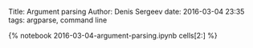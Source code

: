 Title: Argument parsing
Author: Denis Sergeev
date: 2016-03-04 23:35
tags: argparse, command line

{% notebook 2016-03-04-argument-parsing.ipynb cells[2:] %}
